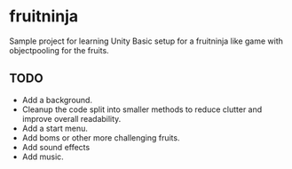 # fruitninja
Sample project for learning Unity
Basic setup for a fruitninja like game with objectpooling for the fruits.

## TODO
- Add a background.
- Cleanup the code split into smaller methods to reduce clutter and improve
overall readability.
- Add a start menu.
- Add boms or other more challenging fruits.
- Add sound effects
- Add music.
